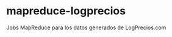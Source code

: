 mapreduce-logprecios
====================

Jobs MapReduce para los datos generados de LogPrecios.com
